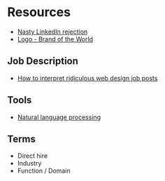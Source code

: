 # Resources

* [Nasty LinkedIn rejection](http://edition.cnn.com/2014/02/27/tech/web/linked-in-cleveland-job-bank/index.html)
* [Logo - Brand of the World](http://www.brandsoftheworld.com/)

## Job Description

* [How to interpret ridiculous web design job posts](http://blog.teamtreehouse.com/how-to-interpret-ridiculous-web-design-job-posts)


## Tools

* [Natural language processing](http://orbitapi.com/)

## Terms

* Direct hire
* Industry
* Function / Domain
